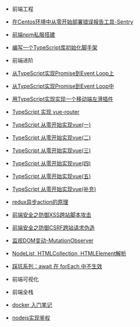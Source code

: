 -  前端工程

  -  [在Centos环境中从零开始部署错误报告工具-Sentry](前端工程/Sentry部署.md)
  -  [前端npm私服搭建](前端工程/npm私服搭建.md)
  -  [编写一个TypeScript库初始化脚手架](前端工程/typescript脚手架.md)   
-  前端进阶
  -  [从TypeScript实现Promise到Event Loop上](前端进阶/TypeScript实现Promise上.md)
  -  [从TypeScript实现Promise到Event Loop中](前端进阶/TypeScript实现Promise中.md)
  -  [用TypeScript实现实现一个移动端左滑插件](前端进阶/移动端左滑插件.md)
  -  [TypeScript 实现 vue-router](前端进阶/ts实现一个简易的vue-router.md)
  -  [TypeScript 从零开始实现vue(一)](前端进阶/tsue1-数据驱动和VirtualDOM.md)
  -  [TypeScript 从零开始实现vue(二)](前端进阶/tsue2-响应式.md)
  -  [TypeScript 从零开始实现vue(三)](前端进阶/tsue3-computed与watch.md)
  -  [TypeScript 从零开始实现vue(四)](前端进阶/tsue4-组件化和生命周期.md)
  -  [TypeScript 从零开始实现vue(五)](前端进阶/tsue5-组件更新diff算法.md)
  -  [TypeScript 从零开始实现vue(补充)](前端进阶/tsue补充-数组的响应式.md)
  -  [redux异步action的原理](前端进阶/redux异步action的原理.md)
  -  [前端安全之防御XSS跨站脚本攻击](前端进阶/XSS跨站脚本攻击.md)
  -  [前端安全之防御CSRF跨站请求伪造](前端进阶/CSRF跨站请求伪造.md)
  -  [监视DOM变动-MutationObserver](前端进阶/MutationObserverAPI.md)
  -  [NodeList, HTMLCollection, HTMLElement解析](前端进阶/HTMLElement.md)
  -  [踩坑系列：await 在 forEach 中不生效](前端进阶/await在forEach中不生效.md)
  
-  前端可视化
-  前端全栈

  -  [docker 入门笔记](前端全栈/Docker入门笔记.md)
  -  [nodejs实现鉴权](前端全栈/nodejs鉴权.md)